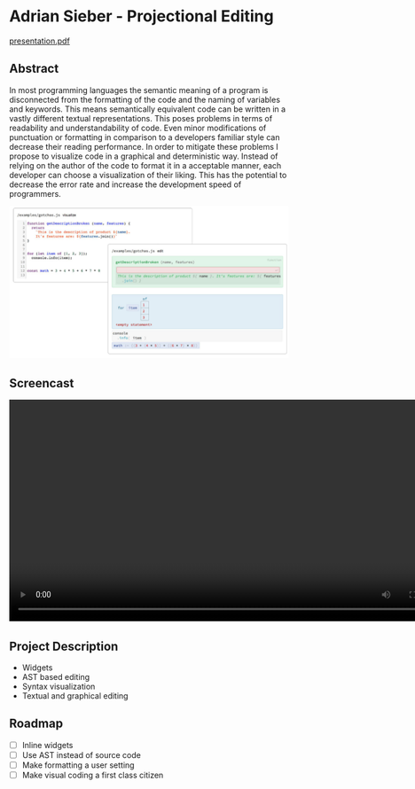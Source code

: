 # Adrian Sieber - Projectional Editing

[presentation.pdf](presentation.pdf)


## Abstract

In most programming languages  the semantic meaning of a program is
disconnected from
the formatting of the code and the naming of variables and keywords.
This means semantically equivalent code can be written
in a vastly different textual representations.
This poses problems in terms of readability and understandability of code.
Even minor modifications of punctuation or formatting in comparison to
a developers familiar style can decrease their reading performance.
In order to mitigate these problems I propose to visualize code
in a graphical and deterministic way.
Instead of relying on the author of the code to format it in a acceptable
manner, each developer can choose a visualization of their liking.
This has the potential to decrease the error rate and
increase the development speed of programmers.


![](screenshot.png)


## Screencast

<video controls width=800><source src="screencast.mp4" type="video/mp4"></video>


## Project Description

- Widgets
- AST based editing
- Syntax visualization
- Textual and graphical editing


## Roadmap

- [ ] Inline widgets
- [ ] Use AST instead of source code
- [ ] Make formatting a user setting
- [ ] Make visual coding a first class citizen
